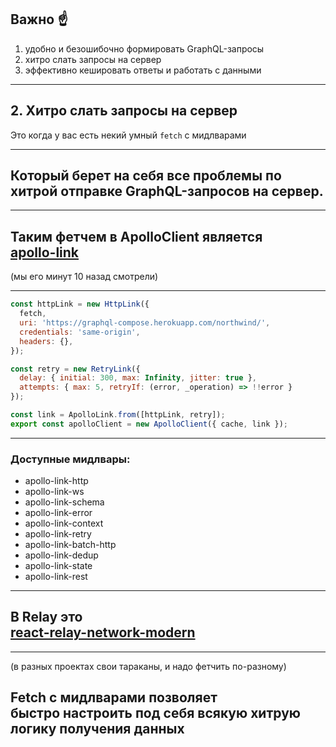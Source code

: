 ## Важно ☝️ <!-- .element: class="green" -->

1. удобно и безошибочно формировать GraphQL-запросы <!-- .element: class="gray" -->
2. хитро слать запросы на сервер <!-- .element: class="green" -->
3. эффективно кешировать ответы и работать с данными <!-- .element: class="gray" -->

-----

## 2. Хитро слать запросы на сервер <!-- .element: class="green" -->

Это когда у вас есть некий умный `fetch` с мидлварами

-----

## Который берет на себя все проблемы по хитрой отправке GraphQL-запросов на сервер.

-----

## Таким фетчем в ApolloClient является <br/>[apollo-link](https://www.apollographql.com/docs/link/)

<span class="gray">(мы его минут 10 назад смотрели)</span>

-----

```js
const httpLink = new HttpLink({
  fetch,
  uri: 'https://graphql-compose.herokuapp.com/northwind/',
  credentials: 'same-origin',
  headers: {},
});

const retry = new RetryLink({
  delay: { initial: 300, max: Infinity, jitter: true },
  attempts: { max: 5, retryIf: (error, _operation) => !!error }
});

const link = ApolloLink.from([httpLink, retry]);
export const apolloClient = new ApolloClient({ cache, link });

```

<span class="fragment" data-code-focus="1-6" />
<span class="fragment" data-code-focus="8-11" />
<span class="fragment" data-code-focus="13" />

-----

### Доступные мидлвары:

- apollo-link-<span class="green">http</span>
- apollo-link-<span class="green">ws</span>
- apollo-link-<span class="green">schema</span>
- apollo-link-<span class="orange">error</span>
- apollo-link-<span class="orange">context</span>
- apollo-link-<span class="orange">retry</span>
- apollo-link-<span class="orange">batch-http</span>
- apollo-link-<span class="orange">dedup</span>
- apollo-link-<span class="gray">state</span>
- apollo-link-<span class="gray">rest</span>

-----

## В Relay это <br/>[react-relay-network-modern](https://github.com/relay-tools/react-relay-network-modern)

-----

<span class="gray">(в разных проектах свои тараканы, и надо фетчить по-разному)</span>

## Fetch с мидлварами позволяет <br/><span class="orange">быстро настроить</span> под себя всякую <span class="orange">хитрую логику</span> получения данных
